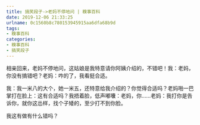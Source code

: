 ```yaml
---
title: 搞笑段子->老妈不停地问 | 糗事百科
date: 2019-12-06 21:33:25
urlname: 0c1560b8c780153945915aa6dfa68b9d
tags: 
- 糗事百科
categories:
- 糗事百科
- 搞笑段子
---
```

相亲回来，老妈不停地问，这姑娘是我特意请你阿姨介绍的，不错吧！我：老妈，你没有搞错吧？老妈：咋的了，我看挺合适。

我：我一米八的大个，她一米五，还特意给我介绍的？你觉得合适吗？老妈啪一巴掌打在脸上：这有合适吗？我捂着脸，低声嘟囔：老妈，你……老妈：我打你是告诉你，就你这怂样，找个子矮的，至少打不到你脸。

我这有做有什么错吗？


